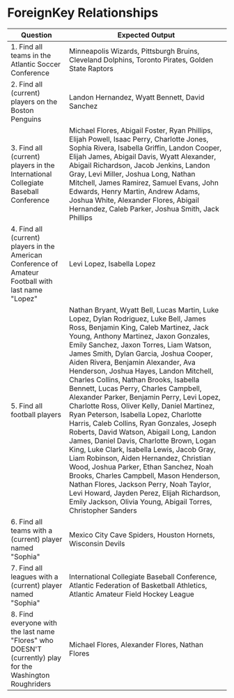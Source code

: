 # ForeignKey Relationships

Question | Expected Output
--- | ---
1. Find all teams in the Atlantic Soccer Conference | Minneapolis Wizards, Pittsburgh Bruins, Cleveland Dolphins, Toronto Pirates, Golden State Raptors
2. Find all (current) players on the Boston Penguins | Landon Hernandez, Wyatt Bennett, David Sanchez
3. Find all (current) players in the International Collegiate Baseball Conference | Michael Flores, Abigail Foster, Ryan Phillips, Elijah Powell, Isaac Perry, Charlotte Jones, Sophia Rivera, Isabella Griffin, Landon Cooper, Elijah James, Abigail Davis, Wyatt Alexander, Abigail Richardson, Jacob Jenkins, Landon Gray, Levi Miller, Joshua Long, Nathan Mitchell, James Ramirez, Samuel Evans, John Edwards, Henry Martin, Andrew Adams, Joshua White, Alexander Flores, Abigail Hernandez, Caleb Parker, Joshua Smith, Jack Phillips
4. Find all (current) players in the American Conference of Amateur Football with last name "Lopez" | Levi Lopez, Isabella Lopez
5. Find all football players | Nathan Bryant, Wyatt Bell, Lucas Martin, Luke Lopez, Dylan Rodriguez, Luke Bell, James Ross, Benjamin King, Caleb Martinez, Jack Young, Anthony Martinez, Jaxon Gonzales, Emily Sanchez, Jaxon Torres, Liam Watson, James Smith, Dylan Garcia, Joshua Cooper, Aiden Rivera, Benjamin Alexander, Ava Henderson, Joshua Hayes, Landon Mitchell, Charles Collins, Nathan Brooks, Isabella Bennett, Lucas Perry, Charles Campbell, Alexander Parker, Benjamin Perry, Levi Lopez, Charlotte Ross, Oliver Kelly, Daniel Martinez, Ryan Peterson, Isabella Lopez, Charlotte Harris, Caleb Collins, Ryan Gonzales, Joseph Roberts, David Watson, Abigail Long, Landon James, Daniel Davis, Charlotte Brown, Logan King, Luke Clark, Isabella Lewis, Jacob Gray, Liam Robinson, Aiden Hernandez, Christian Wood, Joshua Parker, Ethan Sanchez, Noah Brooks, Charles Campbell, Mason Henderson, Nathan Flores, Jackson Perry, Noah Taylor, Levi Howard, Jayden Perez, Elijah Richardson, Emily Jackson, Olivia Young, Abigail Torres, Christopher Sanders
6. Find all teams with a (current) player named "Sophia" | Mexico City Cave Spiders, Houston Hornets, Wisconsin Devils
7. Find all leagues with a (current) player named "Sophia" | International Collegiate Baseball Conference, Atlantic Federation of Basketball Athletics, Atlantic Amateur Field Hockey League
8. Find everyone with the last name "Flores" who DOESN'T (currently) play for the Washington Roughriders | Michael Flores, Alexander Flores, Nathan Flores